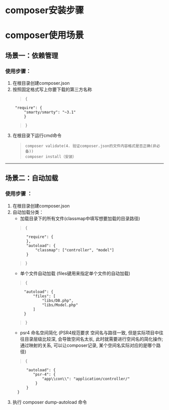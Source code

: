 # composer安装步骤
# composer使用场景
## 场景一：依赖管理  
### 使用步骤：
1. 在根目录创建composer.json
2. 按照固定格式写上你要下载的第三方名称  
    >     {
    	"require": {
    		"smarty/smarty": "~3.1"
    	    }
    >     } 
3. 在根目录下运行cmd命令
    >     composer validate(4. 验证composer.json的文件内容格式是否正确(非必备))
    >     composer install（安装）

***
## 场景二：自动加载  
### 使用步骤 ：
1. 在根目录创建composer.json
2. 自动加载分类：
    * 加载目录下的所有文件(classmap中填写想要加载的目录路径)
    >     {
	         "require": {
	         },
	         "autoload": {
		         "classmap": ["controller", "model"]
	         }
    >     }
    * 单个文件自动加载 (files键用来指定单个文件的自动加载)
    >     {
         	"autoload": {
         		"files": [
	         		"libs/DB.php",
        			"libs/Model.php"
	         	]
	        }
    >     }
    * psr4 命名空间简化  (PSR4规范要求 空间名与路径一致, 但是实际项目中往往目录层级比较深, 会导致空间名太长, 此时就需要进行空间名的简化操作;通过映射的关系, 可以让composer记录, 某个空间名实际对应的是哪个路径)
    >     {
	         "autoload": {
	         	"psr-4": {
		         	"app\\con\\": "application/controller/"
		         }
	         }
         }

3. 执行 composer dump-autoload 命令